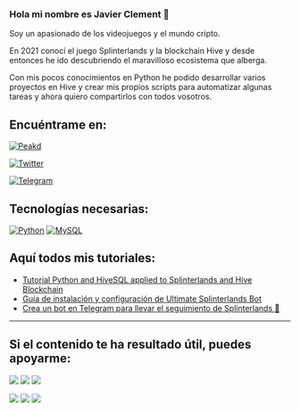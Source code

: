 ### Hola mi nombre es Javier Clement 👋

Soy un apasionado de los videojuegos y el mundo cripto.

En 2021 conocí el juego Splinterlands y la blockchain Hive y desde entonces he ido descubriendo el maravilloso ecosistema que alberga.

Con mis pocos conocimientos en Python he podido desarrollar varios proyectos en Hive y crear mis propios scripts para automatizar algunas tareas y ahora quiero compartirlos con todos vosotros.

## Encuéntrame en:

[![Peakd](https://img.shields.io/badge/Peakd-@javivisan-e31337?style=for-the-badge&logo=hive_blockchain&logoColor=white&labelColor=101010)](https://peakd.com/@javivisan)

[![Twitter](https://img.shields.io/badge/Twitter-@javi2san-1DA1F2?style=for-the-badge&logo=twitter&logoColor=white&labelColor=101010)](https://twitter.com/javi2san)

[![Telegram](https://img.shields.io/badge/Telegram-@javivisanph-23aaeb?style=for-the-badge&logo=telegram&logoColor=white&labelColor=101010)](https://t.me/javivisanph)

## Tecnologías necesarias:

[![Python](https://img.shields.io/badge/Python-yellow?style=for-the-badge&logo=python&logoColor=white&labelColor=101010)](https://www.python.org/) [![MySQL](https://img.shields.io/badge/MySQL-4479A1?style=for-the-badge&logo=mysql&logoColor=white&labelColor=101010)](https://www.mysql.com/)

## Aquí todos mis tutoriales:

- [Tutorial Python and HiveSQL applied to Splinterlands and Hive Blockchain](https://github.com/javiclement/tutorial-splinterlands-hive-python-hivesql)
- [Guía de instalación y configuración de Ultimate Splinterlands Bot](https://peakd.com/hive-13323/@javivisan/guia-instalacion-y-configuracion-ultimate-bot-v2-esp-eng)
- [Crea un bot en Telegram para llevar el seguimiento de Splinterlands 🤖](https://peakd.com/hive-13323/@javivisan/crea-un-bot-en-telegram-para-llevar-el-seguimiento-de-splinterlands-create-a-bot-on-telegram-to-keep-track-of-splinterlands-spa)

---

## Si el contenido te ha resultado útil, puedes apoyarme:

[![](https://img.shields.io/badge/1%20HIVE-8e8e8e?style=for-the-badge&labelColor=101010)](https://hivesigner.com/sign/transfer?to=javivisan&amount=1%20HIVE) [![](https://img.shields.io/badge/5%20HIVE-8e8e8e?style=for-the-badge&labelColor=101010)](https://hivesigner.com/sign/transfer?to=javivisan&amount=5%20HIVE) [![](https://img.shields.io/badge/10%20HIVE-8e8e8e?style=for-the-badge&labelColor=101010)](https://hivesigner.com/sign/transfer?to=javivisan&amount=10%20HIVE)

[![](https://img.shields.io/badge/1%20HBD-8e8e8e?style=for-the-badge&labelColor=101010)](https://hivesigner.com/sign/transfer?to=javivisan&amount=1%20HBD) [![](https://img.shields.io/badge/5%20HBD-8e8e8e?style=for-the-badge&labelColor=101010)](https://hivesigner.com/sign/transfer?to=javivisan&amount=5%20HBD) [![](https://img.shields.io/badge/10%20HBD-8e8e8e?style=for-the-badge&labelColor=101010)](https://hivesigner.com/sign/transfer?to=javivisan&amount=10%20HBD)
